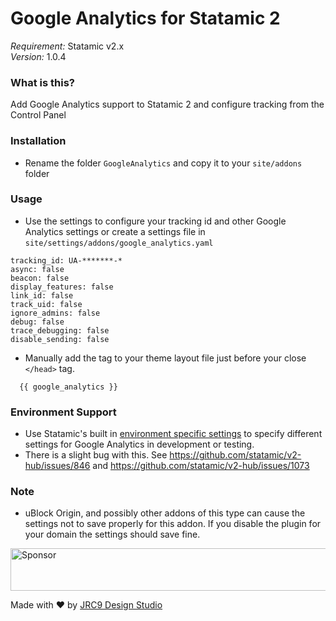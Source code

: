 # Google Analytics for Statamic 2
*Requirement:* Statamic v2.x  
*Version:* 1.0.4

### What is this?
Add Google Analytics support to Statamic 2 and configure tracking from the Control Panel

### Installation
- Rename the folder `GoogleAnalytics` and copy it to your `site/addons` folder

### Usage
- Use the settings to configure your tracking id and other Google Analytics settings or create a settings file in `site/settings/addons/google_analytics.yaml`
```
tracking_id: UA-*******-*
async: false
beacon: false
display_features: false
link_id: false
track_uid: false
ignore_admins: false
debug: false
trace_debugging: false
disable_sending: false

```
- Manually add the tag to your theme layout file just before your close `</head>` tag.

```
  {{ google_analytics }}
```

### Environment Support
- Use Statamic's built in [environment specific settings](https://docs.statamic.com/settings#environment) to specify different settings for Google Analytics in development or testing.
- There is a slight bug with this. See https://github.com/statamic/v2-hub/issues/846 and https://github.com/statamic/v2-hub/issues/1073

### Note
- uBlock Origin, and possibly other addons of this type can cause the settings not to save properly for this addon. If you disable the plugin for your domain the settings should save fine.

<a target='_blank' rel='nofollow' href='https://app.codesponsor.io/link/eNH4J7YAub4Y19PG8yjyuzLu/jrc9designstudio/statamic-google-analytics'>
  <img alt='Sponsor' width='888' height='68' src='https://app.codesponsor.io/embed/eNH4J7YAub4Y19PG8yjyuzLu/jrc9designstudio/statamic-google-analytics.svg' />
</a>

Made with ❤️ by [JRC9 Design Studio](https://jrc9.ca)
